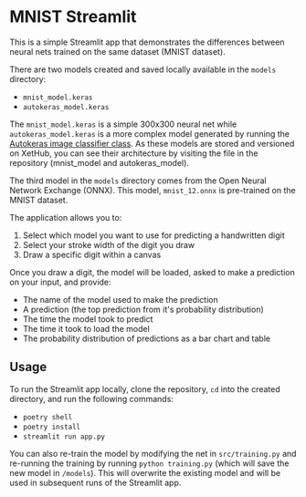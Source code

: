 # MNIST Streamlit

This is a simple Streamlit app that demonstrates the differences between neural nets trained on the same dataset (MNIST dataset).

There are two models created and saved locally available in the `models` directory:

- `mnist_model.keras`
- `autokeras_model.keras`

The `mnist_model.keras` is a simple 300x300 neural net while `autokeras_model.keras` is a more complex model generated by running the [Autokeras image classifier class](https://autokeras.com/image_classifier/). As these models are stored and versioned on XetHub, you can see their architecture by visiting the file in the repository (mnist_model and autokeras_model).

The third model in the `models` directory comes from the Open Neural Network Exchange (ONNX). This model, `mnist_12.onnx` is pre-trained on the MNIST dataset.

The application allows you to:

1. Select which model you want to use for predicting a handwritten digit
2. Select your stroke width of the digit you draw
3. Draw a specific digit within a canvas

Once you draw a digit, the model will be loaded, asked to make a prediction on your input, and provide:

- The name of the model used to make the prediction
- A prediction (the top prediction from it's probability distribution)
- The time the model took to predict
- The time it took to load the model
- The probability distribution of predictions as a bar chart and table

## Usage

To run the Streamlit app locally, clone the repository, `cd` into the created directory, and run the following commands:

- `poetry shell`
- `poetry install`
- `streamlit run app.py`

You can also re-train the model by modifying the net in `src/training.py` and re-running the training by running `python training.py` (which will save the new model in `/models`). This will overwrite the existing model and will be used in subsequent runs of the Streamlit app.
